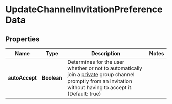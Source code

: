 

# UpdateChannelInvitationPreferenceData


## Properties

| Name | Type | Description | Notes |
|------------ | ------------- | ------------- | -------------|
|**autoAccept** | **Boolean** | Determines for the user whether or not to automatically join a [private](/docs/chat/v3/platform-api/guides/group-channel#-3-private-vs-public) group channel promptly from an invitation without having to accept it. (Default: true) |  |



